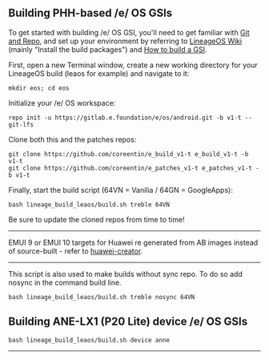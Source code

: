 
## Building PHH-based  /e/ OS GSIs ##

To get started with building  /e/ OS GSI, you'll need to get familiar with [Git and Repo](https://source.android.com/source/using-repo.html), and set up your environment by referring to [LineageOS Wiki](https://wiki.lineageos.org/devices/redfin/build) (mainly "Install the build packages") and [How to build a GSI](https://github.com/phhusson/treble_experimentations/wiki/How-to-build-a-GSI%3F).


First, open a new Terminal window, create a new working directory for your LineageOS build (leaos for example) and navigate to it:

    mkdir eos; cd eos
    
Initialize your  /e/ OS workspace:

    repo init -u https://gitlab.e.foundation/e/os/android.git -b v1-t --git-lfs

Clone both this and the patches repos:

    git clone https://github.com/coreentin/e_build_v1-t e_build_v1-t -b v1-t
    git clone https://github.com/coreentin/e_patches_v1-t e_patches_v1-t -b v1-t

Finally, start the build script (64VN = Vanilia / 64GN = GoogleApps):

    bash lineage_build_leaos/build.sh treble 64VN


Be sure to update the cloned repos from time to time!

---

EMUI 9 or EMUI 10 targets for Huawei re generated from AB images instead of source-built - refer to [huawei-creator](https://github.com/iceows/huawei-creator).

---

This script is also used to make builds without sync repo. To do so add nosync in the command build line.

    bash lineage_build_leaos/build.sh treble nosync 64VN

## Building ANE-LX1 (P20 Lite) device  /e/ OS GSIs ##

    bash lineage_build_leaos/build.sh device anne

---

